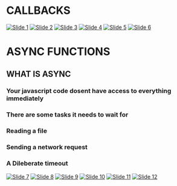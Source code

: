 # CALLBACKS

[![Slide 1](./Images/Slide1.png)](./Images/Slide1.png)
[![Slide 2](./Images/Slide2.png)](./Images/Slide2.png)
[![Slide 3](./Images/Slide3.png)](./Images/Slide3.png)
[![Slide 4](./Images/Slide4.png)](./Images/Slide4.png)
[![Slide 5](./Images/Slide5.png)](./Images/Slide5.png)
[![Slide 6](./Images/Slide6.png)](./Images/Slide6.png)

# ASYNC FUNCTIONS

## WHAT IS ASYNC

### Your javascript code dosent have access to everything immediately

### There are some tasks it needs to wait for

### Reading a file

### Sending a network request

### A Dileberate timeout

[![Slide 7](./Images/Slide7.png)](./Images/Slide7.png)
[![Slide 8](./Images/Slide8.png)](./Images/Slide8.png)
[![Slide 9](./Images/Slide9.png)](./Images/Slide9.png)
[![Slide 10](./Images/Slide10.png)](./Images/Slide10.png)
[![Slide 11](./Images/Slide11.png)](./Images/Slide11.png)
[![Slide 12](./Images/Slide12.png)](./Images/Slide12.png)
